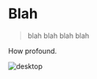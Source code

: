 # Blah

> blah blah blah blah

How profound.

<picture>
  <source srcset="/images/mouse.webp" type="image/webp">
  <source srcset="/images/mouse.png" type="image/png">
  <img src="/images/mouse.png" alt="desktop">
</picture>
